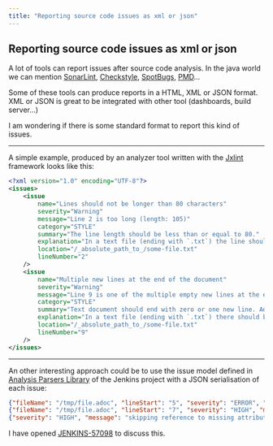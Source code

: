 ```yaml
---
title: "Reporting source code issues as xml or json"
---
```


## Reporting source code issues as xml or json

A lot of tools can report issues after source code analysis. In the java world we can mention [SonarLint](https://www.sonarlint.org/), [Checkstyle](http://checkstyle.sourceforge.net/), [SpotBugs](https://spotbugs.github.io/), [PMD](https://pmd.github.io/)…

Some of these tools can produce reports in a HTML, XML or JSON format. XML or JSON is great to be integrated with other tool (dashboards, build server…)

I am wondering if there is some standard format to report this kind of issues.

---

A simple example, produced by an analyzer tool written with the [Jxlint](http://selesse.com/jxlint/) framework looks like this:

```xml
<?xml version="1.0" encoding="UTF-8"?>
<issues>
    <issue
        name="Lines should not be longer than 80 characters"
        severity="Warning"
        message="Line 2 is too long (length: 105)"
        category="STYLE"
        summary="The line length should be less than or equal to 80."
        explanation="In a text file (ending with `.txt`) the line should not be longer than 80 characters ..."
        location="/_absolute_path_to_/some-file.txt"
        lineNumber="2"
    />
    <issue
        name="Multiple new lines at the end of the document"
        severity="Warning"
        message="Line 9 is one of the multiple empty new lines at the end of the document. This is not allowed"
        category="STYLE"
        summary="Text document should end with zero or one new line. Additional new lines should be removed."
        explanation="In a text file (ending with `.txt`) there should be no multiple new line at ..."
        location="/_absolute_path_to_/some-file.txt"
        lineNumber="9"
    />
</issues>
```

---

An other interesting approach could be to use the issue model defined in [Analysis Parsers Library](https://github.com/jenkinsci/analysis-model) of the Jenkins project with a JSON serialisation of each issue:

```json
{"fileName": "/tmp/file.adoc", "lineStart": "5", "severity": "ERROR", "message": "include file not found: /tmp/other.adoc"}
{"fileName": "/tmp/file.adoc", "lineStart": "7", "severity": "HIGH", "message": "list item index: expected 1, got 8"}
{"severity": "HIGH", "message": "skipping reference to missing attribute: bla"}
```

I have opened [JENKINS-57098](https://issues.jenkins-ci.org/browse/JENKINS-57098) to discuss this.
